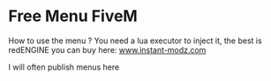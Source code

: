 # Free Menu FiveM


How to use the menu ? You need a lua executor to inject it, the best is redENGINE you can buy here: www.instant-modz.com



I will often publish menus here

